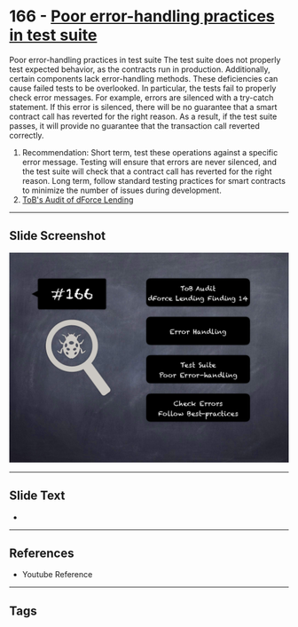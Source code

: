 
# 166 - [Poor error-handling practices in test suite](./Poor%20error-handling%20practices%20in%20test%20suite.md)

Poor error-handling practices in test suite The test suite does not properly test expected behavior, as the contracts run in production. Additionally, certain components lack error-handling methods. These deficiencies can cause failed tests to be overlooked. In particular, the tests fail to properly check error messages. For example, errors are silenced with a try-catch statement. If this error is silenced, there will be no guarantee that a smart contract call has reverted for the right reason. As a result, if the test suite passes, it will provide no guarantee that the transaction call reverted correctly.


1. Recommendation: Short term, test these operations against a specific error message. Testing will ensure that errors are never silenced, and the test suite will check that a contract call has reverted for the right reason. Long term, follow standard testing practices for smart contracts to minimize the number of issues during development.
2. [ToB's Audit of dForce Lending](https://github.com/dforce-network/documents/blob/master/audit_report/Lending/dForceLending-Audit-Report-TrailofBits-Mar-2021.pdf)


___
## Slide Screenshot
![166.png](../../images/8.%20Audit%20Findings%20201/166.png)
___
## Slide Text
- 
___
## References
- Youtube Reference
___
## Tags
